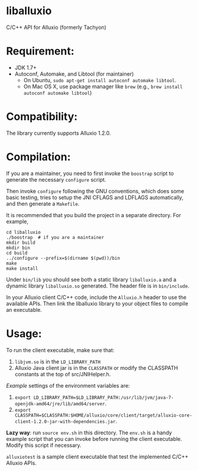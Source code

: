# liballuxio

C/C++ API for Alluxio (formerly Tachyon)

# Requirement:

  * JDK 1.7+
  * Autoconf, Automake, and Libtool (for maintainer)
    - On Ubuntu, `sudo apt-get install autoconf automake libtool`.
    - On Mac OS X, use package manager like `brew` (e.g., `brew install autoconf automake libtool`)

# Compatibility:

The library currently supports Alluxio 1.2.0.

# Compilation:

If you are a maintainer, you need to first invoke the `boostrap` script to generate the necessary
`configure` script.

Then invoke `configure` following the GNU conventions, which does some basic testing,
tries to setup the JNI CFLAGS and LDFLAGS automatically, and then generate a `Makefile`.

It is recommended that you build the project in a separate directory. For example,

```
cd liballuxio
./boostrap  # if you are a maintainer
mkdir build
mkdir bin
cd build
../configure --prefix=$(dirname $(pwd))/bin
make
make install
```

Under `bin/lib` you should see both a static library `liballuxio.a` and a dynamic
library `liballuxio.so` generated. The header file is in `bin/include`.

In your Alluxio client C/C++ code, include the `Alluxio.h` header to use the available
APIs. Then link the liballuxio library to your object files to compile an executable.

# Usage:

To run the client executable, make sure that:

1. `libjvm.so` is in the `LD_LIBRARY_PATH`
2. Alluxio Java client jar is in the `CLASSPATH` or modify the CLASSPATH constants at the top of src/JNIHelper.h.

*Example* settings of the environment variables are:

1. `export LD_LIBRARY_PATH=$LD_LIBRARY_PATH:/usr/lib/jvm/java-7-openjdk-amd64/jre/lib/amd64/server`.
2. `export CLASSPATH=$CLASSPATH:$HOME/alluxio/core/client/target/alluxio-core-client-1.2.0-jar-with-dependencies.jar`.

**Lazy way**: run `source env.sh` in this directory. The `env.sh` is a handy example script that you can invoke 
before running the client executable. Modify this script if necessary.

`alluxiotest` is a sample client executable that test the implemented C/C++ Alluxio APIs.

